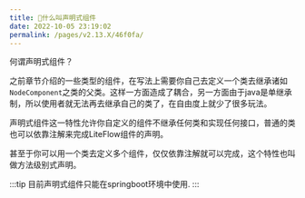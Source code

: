 ```yaml
---
title: 🥭什么叫声明式组件
date: 2022-10-05 23:19:02
permalink: /pages/v2.13.X/46f0fa/
---
```


何谓声明式组件？

之前章节介绍的一些类型的组件，在写法上需要你自己去定义一个类去继承诸如`NodeComponent`之类的父类。这样一方面造成了耦合，另一方面由于java是单继承制，所以使用者就无法再去继承自己的类了，在自由度上就少了很多玩法。

声明式组件这一特性允许你自定义的组件不继承任何类和实现任何接口，普通的类也可以依靠注解来完成LiteFlow组件的声明。

甚至于你可以用一个类去定义多个组件，仅仅依靠注解就可以完成，这个特性也叫做方法级别式声明。

:::tip
目前声明式组件只能在springboot环境中使用.
:::